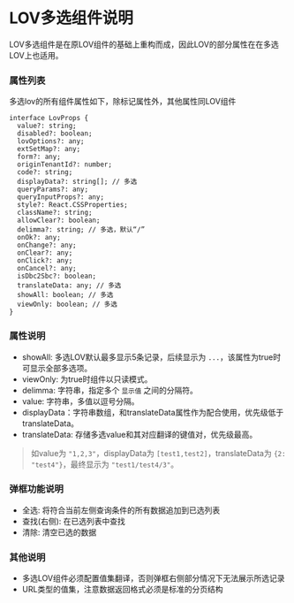 # LOV多选组件说明

LOV多选组件是在原LOV组件的基础上重构而成，因此LOV的部分属性在在多选LOV上也适用。

### 属性列表
多选lov的所有组件属性如下，除标记属性外，其他属性同LOV组件
```tsx
interface LovProps {
  value?: string;
  disabled?: boolean;
  lovOptions?: any;
  extSetMap?: any;
  form?: any;
  originTenantId?: number;
  code?: string;
  displayData?: string[]; // 多选
  queryParams?: any;
  queryInputProps?: any;
  style?: React.CSSProperties;
  className?: string;
  allowClear?: boolean;
  delimma?: string; // 多选，默认“/”
  onOk?: any;
  onChange?: any;
  onClear?: any;
  onClick?: any;
  onCancel?: any;
  isDbc2Sbc?: boolean;
  translateData: any; // 多选
  showAll: boolean; // 多选
  viewOnly: boolean; // 多选
}
```

### 属性说明

- showAll: 多选LOV默认最多显示5条记录，后续显示为 `...`，该属性为true时可显示全部多选项。
- viewOnly: 为true时组件以只读模式。
- delimma: 字符串，指定多个 `显示值` 之间的分隔符。
- value: 字符串，多值以逗号分隔。
- displayData：字符串数组，和translateData属性作为配合使用，优先级低于translateData。
- translateData: 存储多选value和其对应翻译的键值对，优先级最高。
> 如value为 `"1,2,3"`，displayData为 `[test1,test2]`，translateData为 `{2: "test4"}`，最终显示为 `"test1/test4/3"`。

### 弹框功能说明

- 全选: 将符合当前左侧查询条件的所有数据追加到已选列表
- 查找(右侧): 在已选列表中查找
- 清除: 清空已选的数据

### 其他说明

- 多选LOV组件必须配置值集翻译，否则弹框右侧部分情况下无法展示所选记录
- URL类型的值集，注意数据返回格式必须是标准的分页结构